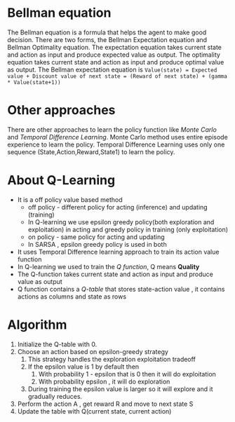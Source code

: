 # Bellman equation
The Bellman equation is a formula that helps the agent to make good decision. There are two forms, the Bellman Expectation equation and Bellman Optimality equation. The expectation equation takes current state and action as input and produce expected value as output. The optimality equation takes current state and action as input and produce optimal value as output. The Bellman expectation equation is `Value(state) = Expected value + Discount value of next state = (Reward of next state) + (gamma * Value(state+1))`
# Other approaches
There are other approaches to learn the policy function like *Monte Carlo* and *Temporal Difference Learning*. Monte Carlo method uses entire episode experience to learn the policy. Temporal Difference Learning uses only one sequence (State,Action,Reward,State1) to learn the policy.  

# About Q-Learning
* It is a off policy value based method
	* off policy - different policy for acting (inference) and updating (training)
	* In Q-learning we use epsilon greedy policy(both exploration and exploitation) in acting and greedy policy in training (only exploitation)
	* on policy - same policy for acting and updating
	* In SARSA , epsilon greedy policy is used in both
* It uses Temporal Difference learning approach to train its action value function
* In Q-learning we used to train the *Q function*, Q means **Quality**
* The Q-function takes current state and action as input and produce value as output
* Q function contains a *Q-table* that stores state-action value , it contains actions as columns and state as rows
# Algorithm
1. Initialize the Q-table with 0.
2. Choose an action based on epsilon-greedy strategy
	1. This strategy handles the exploration exploitation tradeoff
	2. If the epsilon value is 1 by default then
		1. With probability 1 - epsilon that is 0 then it will do exploitation
		2. With probability epsilon , it will do exploration
	3. During training the epsilon value is larger so it will explore and it gradually reduces.
3. Perform the action A , get reward R and move to next state S
4. Update the table with Q(current state, current action)